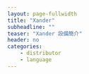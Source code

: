 ```yaml
---
layout: page-fullwidth
title: "Xander"
subheadline: ""
teaser: "Xander 設備簡介"
header: no
categories:
    - distributor
    - language
---
```

